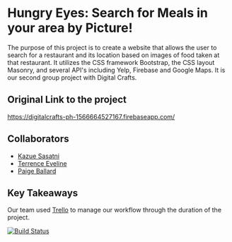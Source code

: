 # Hungry Eyes: Search for Meals in your area by Picture!

The purpose of this project is to create a website that allows the user to search for a restaurant and its location based on images of food taken at that restaurant.  It utilizes the CSS framework Bootstrap, the CSS layout Masonry, and several API's including Yelp, Firebase and Google Maps. It is our second group project with Digital Crafts.

## Original Link to the project
https://digitalcrafts-ph-1566664527167.firebaseapp.com/


## Collaborators
* [Kazue Sasatni](https://github.com/segakazzz)
* [Terrence Eveline](https://github.com/tjeve)
* [Paige Ballard](https://github.com/paigeballard)

## Key Takeaways
Our team used [Trello](www.trello.com) to manage our workflow through the duration of the project. 


[![Build Status](https://travis-ci.com/tjeve/Phase-1-Project.svg?token=dsz12ZBZHtquGbpEUUm6&branch=master)](https://travis-ci.com/tjeve/Phase-1-Project)
